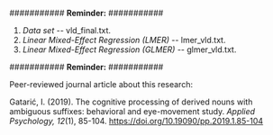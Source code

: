 ########### **Reminder:** ###########

1. *Data set* -- vld_final.txt.
2. *Linear Mixed-Effect Regression (LMER)* -- lmer_vld.txt.
3. *Linear Mixed-Effect Regression (GLMER)* -- glmer_vld.txt.

########### **Reminder:** ###########

Peer-reviewed journal article about this research: 

Gatarić, I. (2019). The cognitive processing of derived nouns with ambiguous suffixes: behavioral and eye-movement study. *Applied Psychology, 12*(1), 85-104. https://doi.org/10.19090/pp.2019.1.85-104
